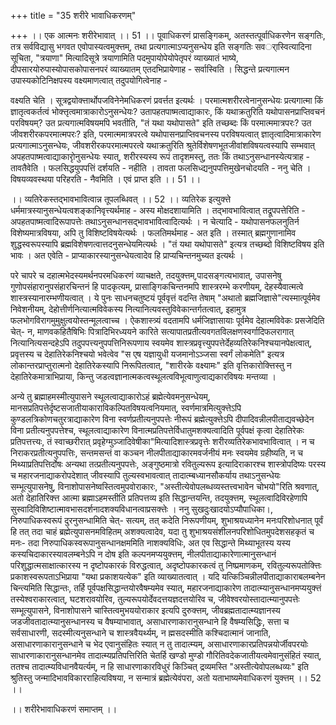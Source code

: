 +++
title = "35 शरीरे भावाधिकरणम्"

+++
।। एक आत्मनः शरीरेभावात् ।। 51 ।। पूवाधिकरणं प्रासङ्गिकम्, अतस्तत्पूर्वाधिकरणेन सङ्गतिः, तत्र सर्वविद्यासु भगवत एवोपास्यत्वमुक्त्तम्, तथा प्रत्यगात्माऽप्यनुसन्धेय इति सङ्गतिः सवर्ास्वित्यादिना सूचिता, "त्रयाणा" मित्यादिसूत्रे त्रयाणामिति पदमुपायोपेयोपेतृपरं व्याख्यातं भाष्ये, दीपसारयोरुपास्योपासकोपासनपरं व्याख्यातम् एतदभिप्रायेणाह - सर्वास्विति । सिद्धन्ते प्रत्यगात्मन उपास्यकोटिनिक्षपस्य वक्ष्यमाणत्वात् तदुपयोगित्वेनाह -

वक्ष्यति चेति । सूत्रद्वयोक्त्तार्थोपजविनेनेमधिकरणं प्रवर्त्तत इत्यर्थः । परमात्मशरीरत्वेनानुसन्धेयः प्रत्यगात्मा किं ज्ञातृत्वकर्तत्वं भोक्त्तृत्वमात्राकारोऽनुसन्धेयः? उतापहतपाष्मत्वाद्याकारः, किं यथाक्रतुरिति यथोपासनप्राप्तिवचनं परविषयम्? उत प्रत्यगात्मविषयमपि भवतीति, "तं यथा यथोपासते" इति तच्छब्दः किं परमात्ममात्रपरः? उत जीवशरीरकपरमात्मपरः? इति, परमात्ममात्रपरत्वे यथोपासनप्राप्तिवचनस्य परविषयत्वात् ज्ञातृत्वादिमात्राकारेण प्रत्यगात्माऽनुसन्धेयः, जीवशरीरकपरमात्मपरत्वे यथाक्रतुरिति श्रुतेर्विशेषणभूतजीवांशविषयत्वस्यापि सम्भवात् अपहतपाष्मत्वाद्याकारृोनुसन्धेयः स्यात्, शरीरस्यस्य रूपं तादृशमस्तु, ततः किं तथाऽनुसन्धानस्येत्यत्राह - तावतैवेति । फलसिद्धयुपपत्तिं दर्शयति - नहीति । तावता फलसिध्द्यनुपपत्तिमुखेनचोदयति - ननु चेति । विषयव्यवस्थया परिहरति - नैवमिति । एवं प्राप्त इति ।। 51 ।।

।। व्यतिरेकस्तद्भावभावित्वान्न तूपलब्धिवत् ।। 52 ।। व्यतिरेक इत्युक्त्ते धर्ममात्रस्यानुसन्धेयत्वशङ्कानिवृत्त्यर्थमाह - अस्य मोक्षदशायामिति । तद्भावभावित्वात् तद्रूपपत्तेरिति - अपहतपाष्मत्वादिरूपापत्तेः तथाऽनुसन्धानसद्भावभावित्वादित्यर्थः । न चेत्यादि - यथोपासनफलनुतिर्न विशेष्यमात्रविषया, अपि तु विशिष्टविषयेत्यर्थः । फलतिमर्थमाह - अत इति । तस्मात् ब्रह्मगुणानामिव शुद्धस्वरूपस्यापि ब्रह्मविशेषणत्वात्तदनुसन्धेयमित्यर्थः । "तं यथा यथोपासते" इत्यत्र तच्छब्दो विशिष्टविषय इति भावः । अत एवेति - प्राप्याकारस्यानुसन्धेयत्वादेव हि प्राप्यचिन्तनमुच्यत इत्यर्थः ।

परे चापरे च दहात्मभेदस्यमर्थनपरमधिकरणं व्याचक्षते, तदयुक्त्तम्,पादसङ्गत्यभावात्, उपासनेषु गुणोपसंहारानुपसंहारचिन्तनं हि पादकृत्यम्, प्रासाङ्गिकचिन्तनमपि शास्त्ररम्भे करणीयम्, देहस्यैवात्मत्वे शास्त्रस्यानारम्भणीयत्वात् । ये पुनः साधनचतुष्टयं पूर्ववृत्तं वदन्ति तेषाम् "अथातो ब्रह्मजिज्ञासे"त्यस्मात्पूर्वमेव निवेशनीयम्, देहोत्तीर्णनित्यात्मविवेकस्य नित्यानित्यवस्तुविवेकान्तर्गतत्वात्, इहामुत्र फलभोगविरागमुमुक्षुत्वयोस्तन्मूलत्वाच्च । ऐकशास्त्र्यं वदतामपि धर्मजिज्ञासायाः पूर्वमेव देहात्मविवेकः प्रसजेदिति चेत्- न, माणवकहितैषिभिः पित्रादिभिरध्ययने कारिते सत्यापातप्रतीत्यवगतविलक्षणस्वर्गादिफलरागात् नित्यानित्यसन्दहेऽपि तदुपपत्त्यनुपपत्तिनिरूपणाय स्वयमेव शास्त्रप्रवृत्त्युपपत्तेर्देहव्यतिरेकनिश्चयानपेक्षत्वात्, प्रवृत्तस्य च देहातिरेकनिश्चयो भवेत्वेव "स एष यज्ञायुधी यजमानोऽञ्जसा स्वर्गं लोकमेति" इत्यत्र लोकान्तरप्राप्तुरात्मनो देहातिरेकस्यापि निरूपितत्वात्, "शारीरके वक्ष्यामः" इति वृत्तिकारोक्त्तिस्तु न देहातिरेकमात्राभिप्राया, किन्तु जडत्वज्ञानात्मकत्वस्थूलत्वविभूत्वाणुत्वाद्यकारविषयः मन्तव्या ।

अन्ये तु ब्रह्माहमस्मीत्युपासने स्थूलत्वाद्याकारोऽहं ब्रह्मेत्येवमनुसन्धेयम्, मानसप्रतिपत्तेर्दृष्टसजातीयाकाराविकल्पितविषयत्वनियमात्, स्वर्णमात्रमित्युक्त्तेऽपि कुण्डलत्रिकोणचतुरत्राद्याकारेण विना स्वर्णप्रतीत्यनुपपत्तेः नीरूपं ब्रह्मेत्युक्त्तेऽपि दीपादिवन्नीलपीताद्यवच्छेदेन विना प्रतीत्यनुपपत्तेश्च, स्थूलत्वाद्याकारेण विनात्मप्रतिपत्तेर्विधातुमशक्यत्वादिति पूर्वपक्षं कृत्वा देहातिरेकः प्रतिपत्तत्त्यः, तं स्वाच्छरीरात् प्रवृहेग्मुञ्जादिवेषीका"मित्यादिशास्त्रप्रवृत्तेः शरीरव्यतिरेकभावभावित्वात् । न च निराकरप्रतीत्यनुपपत्तिः, सन्तमसन्तं वा कञ्चन नीलपीताद्याकारमवर्जनीयं मनः स्वयमेव ग्रहीष्यति, न च मिथ्याप्रतिपत्तिर्दोषः अन्यथा तत्प्रतीत्यनुपपत्तेः, अङ्गुष्ठमात्रो रवितुल्यरूप इत्यादिराकारश्च शास्त्रोपदिष्यः परस्य च महारजनाद्याकरोपदेशात् जीवस्यापि तुल्यस्वभावत्वात् तादात्म्बध्यानसौकर्याय तथाऽनुसन्धेयः सम्भूत्युपासनेषु, विनाशोपासनेष्वस्तित्वमुपवोराकारः, "अस्तीत्येवोपलब्धव्यस्तत्त्वभावेन चोभयो"रिति श्रवणात्, अतो देहातिरिक्त्त आत्मा ब्रह्माऽहमस्तीति प्रतिपत्तव्य इति सिद्धान्तयन्ति, तदयुक्त्तम्, स्थूलत्वादिविरहेणापि सुस्वादिविशिष्टात्मावभासदर्शनादशक्यविधानत्वाप्रसक्त्तेः । ननु सुखदुःखादयोऽप्यौपाधिका।, निरुपाधिकस्वरूपं दुरनुसन्धामिति चेत्- सत्यम्, तत् कदेति निरूपणीयम्, शुभाश्रयध्यानेन मनःपरिशोधनात् पूर्वं हि तत् तदा चाहं ब्रह्मेत्युपासनमविहितम् अशक्यत्वादेव, यदा तु शुभाश्रयसंशीलनपरिशोधितमुपदेशसहकृतं च मनः- तदा निरुपाधिकस्वरूपानुसन्धानक्षममिति नाशक्यविधिः, अत एव सिद्धान्ते मिथ्याभूतस्य यस्य कस्यचिदाकारस्यावलम्बनेऽपि न दोष इति कल्पनमप्ययुक्त्तम्, नीलपीताद्याकारेणात्मानुसन्धानं परिशुद्धात्मसाक्षात्कारस्य न दृष्टोपकारकं विरुद्धत्वात्, अदृष्टोपकारकत्वं तु निष्प्रमाणकम्, रवितुल्यरूपतोक्त्तिः प्रकाशस्वरूपताऽभिप्राया "यथा प्रकाशयत्येक" इति व्याख्यातत्वात् । यदि यत्किञ्चिन्नीलपीताद्याकाराबलम्बनेन चिन्त्यमिति सिद्धान्तः, तर्हि पूर्वपक्षसिद्धान्तयोरवैषम्यमेव स्यात्, महारजनाद्याकारेण तादात्म्यानुसन्धानमप्ययुक्त्तं तस्येश्वराकारत्वात्, घटशरावयोरिव, तुल्यरूपयोर्देवदत्तयज्ञदत्तयोरिव च, जीवेश्वरयोस्तादात्म्यानुपपत्तेः सम्भूत्युपासने, विनाशोपासने चास्तित्वमुभययोराकार इत्यपि दुरुक्त्तम्, जीवब्रह्मतादात्म्यज्ञानस्य जडजीवतादात्म्यानुसन्धानस्य च वैषम्याभावात्, असाधारणाकारानुसन्धाने हि वैषम्यसिद्धिः, सत्ता च सर्वसाधारणी, सदस्मीत्यनुसन्धाने च शास्त्रवैयर्थ्यम्, न ह्मसदस्मीति कश्चिदात्मानं जानाति, असाधारणाकारानुसन्धाने च भेद एवानुसंहितः स्यात् न तु तादात्म्यम्, असाधारणाकारप्रतिपन्नयोर्जीवपरयोः साधारणाकारानुसन्धानमेव तादात्म्यप्रतिपत्तिरिति चेतर्हि खण्डो मुण्डो गौरितिवदेकजातीयत्वमेवानुसंहितं स्यात्, ततश्च तादात्म्यविधानवैयर्त्यम्, न हि साधारणाकारविधुरं किञ्चित् द्रव्यमस्ति "अस्तीत्येवोपलब्धव्यः" इति श्रुतिस्तु जन्मादिभावविकारराहित्यविषया, न सन्मात्रं ब्रह्मेत्येवंपरा, अतो यताभाष्यमेवाधिकरणं युक्त्तम् ।। 52 ।।

।। शरीरेभावाधिकरणं समाप्तम् ।।

